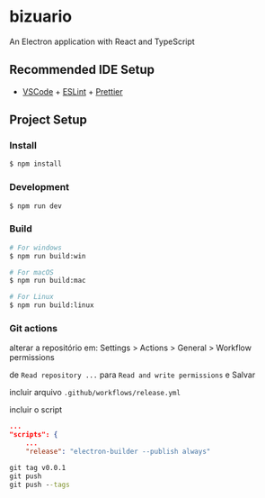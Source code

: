 # bizuario

An Electron application with React and TypeScript

## Recommended IDE Setup

- [VSCode](https://code.visualstudio.com/) + [ESLint](https://marketplace.visualstudio.com/items?itemName=dbaeumer.vscode-eslint) + [Prettier](https://marketplace.visualstudio.com/items?itemName=esbenp.prettier-vscode)

## Project Setup

### Install

```bash
$ npm install
```

### Development

```bash
$ npm run dev
```

### Build

```bash
# For windows
$ npm run build:win

# For macOS
$ npm run build:mac

# For Linux
$ npm run build:linux
```

### Git actions

alterar a repositório em: Settings > Actions > General > Workflow permissions

de `Read repository ...` para `Read and write permissions` e Salvar

incluir arquivo `.github/workflows/release.yml`

incluir o script

```json
...
"scripts": {
    ...
    "release": "electron-builder --publish always"
```

```cmd
git tag v0.0.1
git push
git push --tags
```

